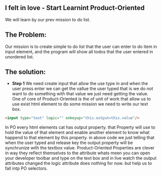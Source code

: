 ## I felt in love - Start Learnint Product-Oriented
We will learn by our prev mission to do list.
## The Problem:
Our mission is to create simple to do list that the user can enter to do item in input element, and the program will show all todos that the user entered in unordered list.
## The solution:
* **Step 1**
We need create input that allow the use type in and when the user press enter we can get the vallue the user typed that is we do not want to do something with that value we just need getting the value.
One of core of Product-Oriented is the of unit of work that allow us to use exist html element to do some mission
we need to write our text box.
```html
<input type="text" logic="" onkeyup="this.output=this.value"/>
```
In PO every html  elements cat has output property. that Property will use to hold the value of that element and enable another element to know what happend to that element by this property. 
in above code we just telling that when the user typed and release key the output property will be synchrunize with the textbox value.
Product-Oriented Properties are clever in way they reflect themselves to the attribute whats meen you can open your developer toolbar and type on the text box and in live watch the output attributes changed
the logic attribute does nothing for now. but help us to fall intp PO selectors.



